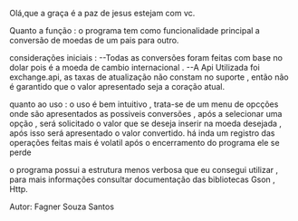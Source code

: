 Olá,que a graça é a paz de jesus estejam com vc. 

Quanto a função : 
o programa tem como funcionalidade principal a conversão de moedas de um pais para outro.

considerações iniciais : 
--Todas as conversões foram feitas com base no dolar pois é a moeda de cambio internacional .
--A Api Utilizada foi exchange.api, as taxas de atualização não constam no suporte , então não é garantido  que o valor apresentado  seja a coração atual.

quanto ao uso : 
o uso é bem intuitivo , trata-se de um menu de opcções onde são apresentados as possiveis conversões , após a selecionar uma opção , será solicitado o valor que se deseja inserir na moeda desejada , 
após isso será apresentado o valor convertido. há inda um registro das operações feitas mais é volatil após o encerramento do programa ele se perde

o programa possui a estrutura menos verbosa que eu consegui  utilizar , para mais informações consultar documentação das bibliotecas Gson , Http.

Autor: 
Fagner Souza Santos


